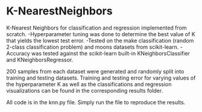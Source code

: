 # K-NearestNeighbors
K-Nearest Neighbors for classification and regression implemented from scratch.
  -Hyperparameter tuning was done to determine the best value of K that yields the lowest test error.
  -Tested on the make classification (random 2-class classification problem) and moons datasets from scikit-learn.
  -Accuracy was tested against the scikit-learn built-in KNeighborsClassifier and KNeighborsRegressor.

200 samples from each dataset were generated and randomly split into training and testing datasets. Training and testing error for varying values of the hyperparameter K as well as the classifications and regression visualizations can be found in the corresponding results folder.

All code is in the knn.py file. Simply run the file to reproduce the results.
